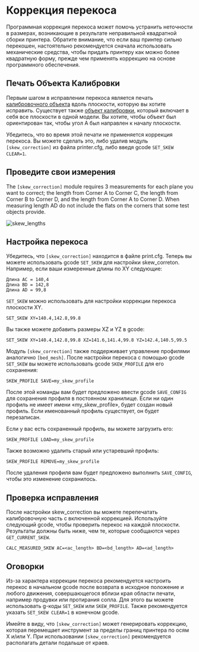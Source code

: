 # Коррекция перекоса

Программная коррекция перекоса может помочь устранить неточности в размерах, возникающие в результате неправильной квадратной сборки принтера. Обратите внимание, что если ваш принтер сильно перекошен, настоятельно рекомендуется сначала использовать механические средства, чтобы придать принтеру как можно более квадратную форму, прежде чем применять коррекцию на основе программного обеспечения.

## Печать Объекта Калибровки

Первым шагом в исправлении перекоса является печать [калибровочного объекта](https://www.thingiverse.com/thing:2563185/files ) вдоль плоскости, которую вы хотите исправить. Существует также [объект калибровки](https://www.thingiverse.com/thing:2972743 ), который включает в себя все плоскости в одной модели. Вы хотите, чтобы объект был ориентирован так, чтобы угол A был направлен к началу плоскости.

Убедитесь, что во время этой печати не применяется коррекция перекоса. Вы можете сделать это, либо удалив модуль `[skew_correction]` из файла printer.cfg, либо введя gcode `SET_SKEW CLEAR=1`.

## Проведите свои измерения

The `[skew_correction]` module requires 3 measurements for each plane you want to correct; the length from Corner A to Corner C, the length from Corner B to Corner D, and the length from Corner A to Corner D. When measuring length AD do not include the flats on the corners that some test objects provide.

![skew_lengths](img/skew_lengths.png)

## Настройка перекоса

Убедитесь, что `[skew_correction]` находится в файле print.cfg. Теперь вы можете использовать gcode `SET_SKEW` для настройки skew_correton. Например, если ваши измеренные длины по XY следующие:

```
Длина АС = 140,4
Длина BD = 142,8
Длина AD = 99,8
```

`SET_SKEW` можно использовать для настройки коррекции перекоса плоскости XY.

```
SET_SKEW XY=140.4,142.8,99.8
```

Вы также можете добавить размеры XZ и YZ в gcode:

```
SET_SKEW XY=140.4,142.8,99.8 XZ=141.6,141.4,99.8 YZ=142.4,140.5,99.5
```

Модуль `[skew_correction]` также поддерживает управление профилями аналогично `[bed_mesh]`. После настройки перекоса с помощью gcode `SET_SKEW` вы можете использовать gcode `SKEW_PROFILE` для его сохранения:

```
SKEW_PROFILE SAVE=my_skew_profile
```

После этой команды вам будет предложено ввести gcode `SAVE_CONFIG` для сохранения профиля в постоянном хранилище. Если ни один профиль не имеет имени «my_skew_profile», будет создан новый профиль. Если именованный профиль существует, он будет перезаписан.

Если у вас есть сохраненный профиль, вы можете загрузить его:

```
SKEW_PROFILE LOAD=my_skew_profile
```

Также возможно удалить старый или устаревший профиль:

```
SKEW_PROFILE REMOVE=my_skew_profile
```

После удаления профиля вам будет предложено выполнить `SAVE_CONFIG`, чтобы это изменение сохранилось.

## Проверка исправления

После настройки skew_correction вы можете перепечатать калибровочную часть с включенной коррекцией. Используйте следующий gcode, чтобы проверить перекос на каждой плоскости. Результаты должны быть ниже, чем те, которые сообщаются через `GET_CURRENT_SKEW`.

```
CALC_MEASURED_SKEW AC=<ac_length> BD=<bd_length> AD=<ad_length>
```

## Оговорки

Из-за характера коррекции перекоса рекомендуется настроить перекос в начальном gcode после возврата в исходное положение и любого движения, совершающегося вблизи края области печати, например продувки или протирания сопла. Для этого вы можете использовать g-коды `SET_SKEW` или `SKEW_PROFILE`. Также рекомендуется указать `SET_SKEW CLEAR=1` в конечном gcode.

Имейте в виду, что `[skew_correction]` может генерировать коррекцию, которая перемещает инструмент за пределы границ принтера по осям X и/или Y. При использовании `[skew_correction]` рекомендуется располагать детали подальше от краев.

